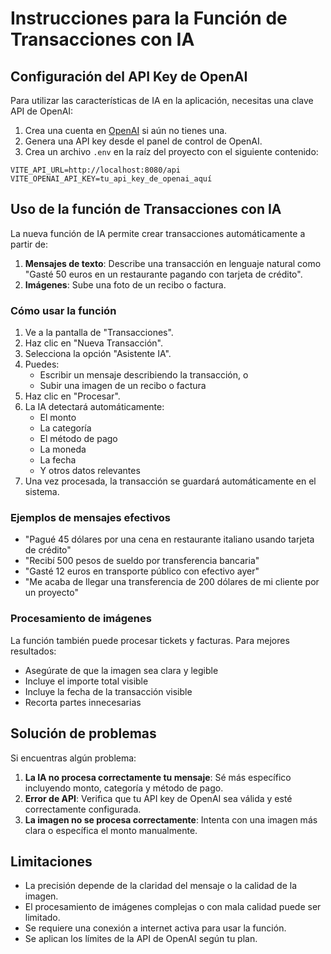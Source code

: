 # Instrucciones para la Función de Transacciones con IA

## Configuración del API Key de OpenAI

Para utilizar las características de IA en la aplicación, necesitas una clave API de OpenAI:

1. Crea una cuenta en [OpenAI](https://platform.openai.com) si aún no tienes una.
2. Genera una API key desde el panel de control de OpenAI.
3. Crea un archivo `.env` en la raíz del proyecto con el siguiente contenido:

```
VITE_API_URL=http://localhost:8080/api
VITE_OPENAI_API_KEY=tu_api_key_de_openai_aquí
```

## Uso de la función de Transacciones con IA

La nueva función de IA permite crear transacciones automáticamente a partir de:

1. **Mensajes de texto**: Describe una transacción en lenguaje natural como "Gasté 50 euros en un restaurante pagando con tarjeta de crédito".
2. **Imágenes**: Sube una foto de un recibo o factura.

### Cómo usar la función

1. Ve a la pantalla de "Transacciones".
2. Haz clic en "Nueva Transacción".
3. Selecciona la opción "Asistente IA".
4. Puedes:
   - Escribir un mensaje describiendo la transacción, o
   - Subir una imagen de un recibo o factura
5. Haz clic en "Procesar".
6. La IA detectará automáticamente:
   - El monto
   - La categoría
   - El método de pago
   - La moneda
   - La fecha
   - Y otros datos relevantes
7. Una vez procesada, la transacción se guardará automáticamente en el sistema.

### Ejemplos de mensajes efectivos

- "Pagué 45 dólares por una cena en restaurante italiano usando tarjeta de crédito"
- "Recibí 500 pesos de sueldo por transferencia bancaria"
- "Gasté 12 euros en transporte público con efectivo ayer"
- "Me acaba de llegar una transferencia de 200 dólares de mi cliente por un proyecto"

### Procesamiento de imágenes

La función también puede procesar tickets y facturas. Para mejores resultados:
- Asegúrate de que la imagen sea clara y legible
- Incluye el importe total visible
- Incluye la fecha de la transacción visible
- Recorta partes innecesarias

## Solución de problemas

Si encuentras algún problema:

1. **La IA no procesa correctamente tu mensaje**: Sé más específico incluyendo monto, categoría y método de pago.
2. **Error de API**: Verifica que tu API key de OpenAI sea válida y esté correctamente configurada.
3. **La imagen no se procesa correctamente**: Intenta con una imagen más clara o específica el monto manualmente.

## Limitaciones

- La precisión depende de la claridad del mensaje o la calidad de la imagen.
- El procesamiento de imágenes complejas o con mala calidad puede ser limitado.
- Se requiere una conexión a internet activa para usar la función.
- Se aplican los límites de la API de OpenAI según tu plan. 